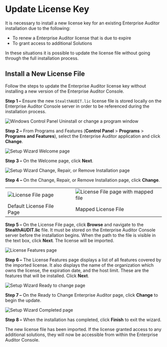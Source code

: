 # Update License Key

It is necessary to install a new license key for an existing Enterprise Auditor installation due to
the following:

- To renew a Enterprise Auditor license that is due to expire
- To grant access to additional Solutions

In these situations it is possible to update the license file without going through the full
installation process.

## Install a New License File

Follow the steps to update the Enterprise Auditor license key without installing a new version of
the Enterprise Auditor Console.

**Step 1 –** Ensure the new `StealthAUDIT.lic` license file is stored locally on the Enterprise
Auditor Console server in order to be referenced during the installation process.

![Windows Control Panel Uninstall or change a program window](/img/product_docs/accessanalyzer/11.6/install/application/controlpaneluninstall.webp)

**Step 2 –** From Programs and Features (**Control Panel** > **Programs** > **Programs and
Features**), select the Enterprise Auditor application and click **Change**.

![Setup Wizard Welcome page](/img/versioned_docs/activitymonitor_7.1/activitymonitor/install/welcome.webp)

**Step 3 –** On the Welcome page, click **Next**.

![Setup Wizard Change, Repair, or Remove Installation page](/img/product_docs/accessanalyzer/11.6/install/application/change.webp)

**Step 4 –** On the Change, Repair, or Remove Installation page, click **Change**.

|                                                                                                         |     |                                                                                                                                           |
| ------------------------------------------------------------------------------------------------------- | --- | ----------------------------------------------------------------------------------------------------------------------------------------- |
| ![License File page](/img/versioned_docs/activitymonitor_7.1/activitymonitor/install/agent/license.webp) |     | ![License File page with mapped file](/img/product_docs/accessanalyzer/11.6/install/application/licensemapped.webp) |
| Default License File Page                                                                               |     | Mapped License File                                                                                                                       |

**Step 5 –** On the License File page, click **Browse** and navigate to the **StealthAUDIT.lic**
file. It must be stored on the Enterprise Auditor Console server before the installation begins.
When the path to the file is visible in the text box, click **Next**. The license will be imported.

![License Features page](/img/product_docs/accessanalyzer/11.6/install/application/licensefeatures.webp)

**Step 6 –** The License Features page displays a list of all features covered by the imported
license. It also displays the name of the organization which owns the license, the expiration date,
and the host limit. These are the features that will be installed. Click **Next**.

![Setup Wizard Ready to change page](/img/versioned_docs/activitymonitor_7.1/activitymonitor/install/ready.webp)

**Step 7 –** On the Ready to Change Enterprise Auditor page, click **Change** to begin the update.

![Setup Wizard Completed page](/img/product_docs/accessanalyzer/11.6/install/sensitivedatadiscovery/completed.webp)

**Step 8 –** When the installation has completed, click **Finish** to exit the wizard.

The new license file has been imported. If the license granted access to any additional solutions,
they will now be accessible from within the Enterprise Auditor Console.
